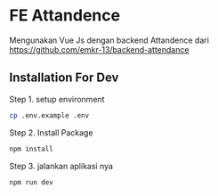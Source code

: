 # FE Attandence

Mengunakan Vue Js dengan backend Attandence dari https://github.com/emkr-13/backend-attendance

## Installation For Dev

Step 1. setup environment

```bash
cp .env.example .env
```

Step 2. Install Package

```bash
npm install
```

Step 3. jalankan aplikasi nya

```bash
npm run dev
```

